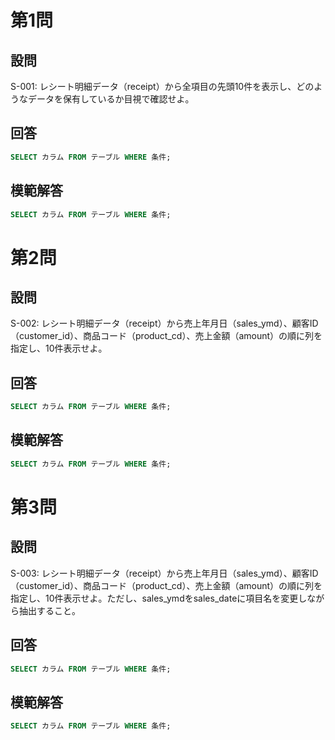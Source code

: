 # 第1問
## 設問
S-001: レシート明細データ（receipt）から全項目の先頭10件を表示し、どのようなデータを保有しているか目視で確認せよ。
  
## 回答
```sql
SELECT カラム FROM テーブル WHERE 条件;
```
  
## 模範解答
```sql
SELECT カラム FROM テーブル WHERE 条件;
```
  

# 第2問
## 設問
S-002: レシート明細データ（receipt）から売上年月日（sales_ymd）、顧客ID（customer_id）、商品コード（product_cd）、売上金額（amount）の順に列を指定し、10件表示せよ。
  
## 回答
```sql
SELECT カラム FROM テーブル WHERE 条件;
```
  
## 模範解答
```sql
SELECT カラム FROM テーブル WHERE 条件;
```
  


# 第3問
## 設問
S-003: レシート明細データ（receipt）から売上年月日（sales_ymd）、顧客ID（customer_id）、商品コード（product_cd）、売上金額（amount）の順に列を指定し、10件表示せよ。ただし、sales_ymdをsales_dateに項目名を変更しながら抽出すること。
  
## 回答
```sql
SELECT カラム FROM テーブル WHERE 条件;
```
  
## 模範解答
```sql
SELECT カラム FROM テーブル WHERE 条件;
```
